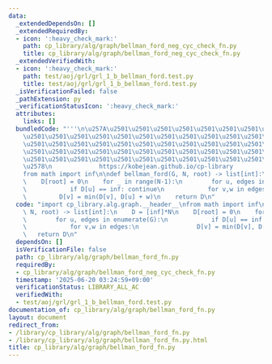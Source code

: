 ```yaml
---
data:
  _extendedDependsOn: []
  _extendedRequiredBy:
  - icon: ':heavy_check_mark:'
    path: cp_library/alg/graph/bellman_ford_neg_cyc_check_fn.py
    title: cp_library/alg/graph/bellman_ford_neg_cyc_check_fn.py
  _extendedVerifiedWith:
  - icon: ':heavy_check_mark:'
    path: test/aoj/grl/grl_1_b_bellman_ford.test.py
    title: test/aoj/grl/grl_1_b_bellman_ford.test.py
  _isVerificationFailed: false
  _pathExtension: py
  _verificationStatusIcon: ':heavy_check_mark:'
  attributes:
    links: []
  bundledCode: "'''\n\u257A\u2501\u2501\u2501\u2501\u2501\u2501\u2501\u2501\u2501\u2501\
    \u2501\u2501\u2501\u2501\u2501\u2501\u2501\u2501\u2501\u2501\u2501\u2501\u2501\
    \u2501\u2501\u2501\u2501\u2501\u2501\u2501\u2501\u2501\u2501\u2501\u2501\u2501\
    \u2501\u2501\u2501\u2501\u2501\u2501\u2501\u2501\u2501\u2501\u2501\u2501\u2501\
    \u2501\u2501\u2501\u2501\u2501\u2501\u2501\u2501\u2501\u2501\u2501\u2501\u2501\
    \u2578\n             https://kobejean.github.io/cp-library               \n'''\n\
    from math import inf\n\ndef bellman_ford(G, N, root) -> list[int]:\n    D = [inf]*N\n\
    \    D[root] = 0\n    for _ in range(N-1):\n        for u, edges in enumerate(G):\n\
    \            if D[u] == inf: continue\n            for v,w in edges:\n       \
    \         D[v] = min(D[v], D[u] + w)\n    return D\n"
  code: "import cp_library.alg.graph.__header__\nfrom math import inf\n\ndef bellman_ford(G,\
    \ N, root) -> list[int]:\n    D = [inf]*N\n    D[root] = 0\n    for _ in range(N-1):\n\
    \        for u, edges in enumerate(G):\n            if D[u] == inf: continue\n\
    \            for v,w in edges:\n                D[v] = min(D[v], D[u] + w)\n \
    \   return D\n"
  dependsOn: []
  isVerificationFile: false
  path: cp_library/alg/graph/bellman_ford_fn.py
  requiredBy:
  - cp_library/alg/graph/bellman_ford_neg_cyc_check_fn.py
  timestamp: '2025-06-20 03:24:59+09:00'
  verificationStatus: LIBRARY_ALL_AC
  verifiedWith:
  - test/aoj/grl/grl_1_b_bellman_ford.test.py
documentation_of: cp_library/alg/graph/bellman_ford_fn.py
layout: document
redirect_from:
- /library/cp_library/alg/graph/bellman_ford_fn.py
- /library/cp_library/alg/graph/bellman_ford_fn.py.html
title: cp_library/alg/graph/bellman_ford_fn.py
---
```


